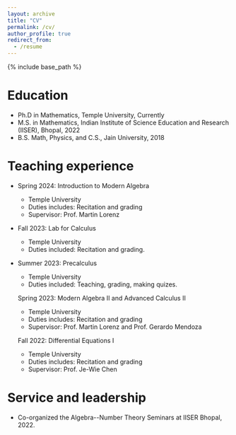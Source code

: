 ```yaml
---
layout: archive
title: "CV"
permalink: /cv/
author_profile: true
redirect_from:
  - /resume
---
```


{% include base_path %}

Education
======
* Ph.D in Mathematics, Temple University, Currently
* M.S. in Mathematics, Indian Institute of Science Education and Research (IISER), Bhopal, 2022
* B.S. Math, Physics, and C.S., Jain University, 2018

Teaching experience
======
* Spring 2024: Introduction to Modern Algebra
  * Temple University
  * Duties includes: Recitation and grading
  * Supervisor: Prof. Martin Lorenz

* Fall 2023: Lab for Calculus
  * Temple University
  * Duties included: Recitation and grading. 

* Summer 2023: Precalculus
  * Temple University
  * Duties included: Teaching, grading, making quizes.

  Spring 2023: Modern Algebra II and Advanced Calculus II
  * Temple University
  * Duties includes: Recitation and grading
  * Supervisor: Prof. Martin Lorenz and Prof. Gerardo Mendoza
 
  Fall 2022: Differential Equations I
  * Temple University
  * Duties includes: Recitation and grading
  * Supervisor: Prof. Je-Wie Chen
 
Service and leadership
======
* Co-organized the Algebra--Number Theory Seminars at IISER Bhopal, 2022.
